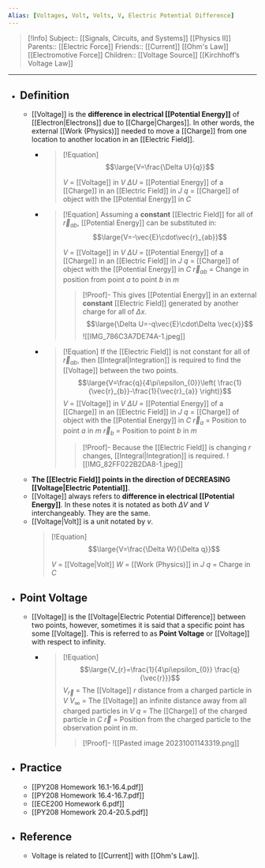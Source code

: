 ```yaml
---
Alias: [Voltages, Volt, Volts, V, Electric Potential Difference]
---
```

> [!Info]
> Subject:: [[Signals, Circuits, and Systems]] [[Physics II]]
> Parents:: [[Electric Force]]
> Friends:: [[Current]] [[Ohm's Law]] [[Electromotive Force]]
> Children:: [[Voltage Source]] [[Kirchhoff’s Voltage Law]]
---
- ## Definition
	- [[Voltage]] is the **difference in electrical [[Potential Energy]]** of [[Electron|Electrons]] due to [[Charge|Charges]]. In other words, the external [[Work (Physics)]] needed to move a [[Charge]] from one location to another location in an [[Electric Field]].
		- > [!Equation]
		  > $$\large{V=\frac{\Delta U}{q}}$$
		  > 
		  > $V$ = [[Voltage]] in $V$
		  > $\Delta U$ = [[Potential Energy]] of a [[Charge]] in an [[Electric Field]] in $J$
		  > $q$ = [[Charge]] of object with the [[Potential Energy]] in $C$
		- > [!Equation]
		  > Assuming a **constant** [[Electric Field]] for all of $\vec{r}_{ab}$, [[Potential Energy]] can be substituted in:
		  > $$\large{V=-\vec{E}\cdot\vec{r}_{ab}}$$
		  > 
		  > $V$ = [[Voltage]] in $V$
		  > $\Delta U$ = [[Potential Energy]] of a [[Charge]] in an [[Electric Field]] in $J$
		  > $q$ = [[Charge]] of object with the [[Potential Energy]] in $C$
		  > $\vec{r}_{ab}$ = Change in position from point $a$ to point $b$ in $m$
		  > > [!Proof]-
		  > > This gives [[Potential Energy]] in an external **constant** [[Electric Field]] generated by another charge for all of $\Delta x$.
		  > > $$\large{\Delta U=-q\vec{E}\cdot\Delta \vec{x}}$$
		  > > ![[IMG_786C3A7DE74A-1.jpeg]]
		- > [!Equation]
		  > If the [[Electric Field]] is not constant for all of $\vec{r}_{ab}$, then [[Integral|Integration]] is required to find the [[Voltage]] between the two points.
		  > $$\large{V=\frac{q}{4\pi\epsilon_{0}}\left( \frac{1}{\vec{r}_{b}}-\frac{1}{\vec{r}_{a}} \right)}$$
		  > $V$ = [[Voltage]] in $V$
		  > $\Delta U$ = [[Potential Energy]] of a [[Charge]] in an [[Electric Field]] in $J$
		  > $q$ = [[Charge]] of object with the [[Potential Energy]] in $C$
		  > $\vec{r}_{a}$ = Position to point $a$ in $m$
		  > $\vec{r}_{b}$ = Position to point $b$ in $m$
		  > > [!Proof]-
		  > > Because the [[Electric Field]] is changing $r$ changes, [[Integral|Integration]] is required.
		  > > ![[IMG_82FF022B2DA8-1.jpeg]]
	- **The [[Electric Field]] points in the direction of DECREASING [[Voltage|Electric Potential]]**.
	- [[Voltage]] always refers to **difference in electrical [[Potential Energy]]**. In these notes it is notated as both $\Delta V$ and $V$ interchangeably. They are the same.
	- [[Voltage|Volt]] is a unit notated by $v$.
	  > [!Equation]
	  > $$\large{V=\frac{\Delta W}{\Delta q}}$$
	  > 
	  > $V$ = [[Voltage|Volt]]
	  > $W$ = [[Work (Physics)]] in $J$
	  > $q$ = Charge in $C$
- ## Point Voltage
	- [[Voltage]] is the [[Voltage|Electric Potential Difference]] between two points, however, sometimes it is said that a specific point has some [[Voltage]]. This is referred to as **Point Voltage** or [[Voltage]] with respect to infinity.
		- > [!Equation]
		  > $$\large{V_{r}=\frac{1}{4\pi\epsilon_{0}} \frac{q}{\vec{r}}}$$
		  > $V_{\vec{r}}$ = The [[Voltage]] $r$ distance from a charged particle in $V$
		  > $V_{\infty}$ = The [[Voltage]] an infinite distance away from all charged particles in $V$
		  > $q$ = The [[Charge]] of the charged particle in $C$
		  > $\vec{r}$ = Position from the charged particle to the observation point in $m$.
		  > > [!Proof]-
		  > > ![[Pasted image 20231001143319.png]]
- ## Practice
	- [[PY208 Homework 16.1-16.4.pdf]]
	- [[PY208 Homework 16.4-16.7.pdf]]
	- [[ECE200 Homework 6.pdf]]
	- [[PY208 Homework 20.4-20.5.pdf]]
- ## Reference
	- Voltage is related to [[Current]] with [[Ohm's Law]].